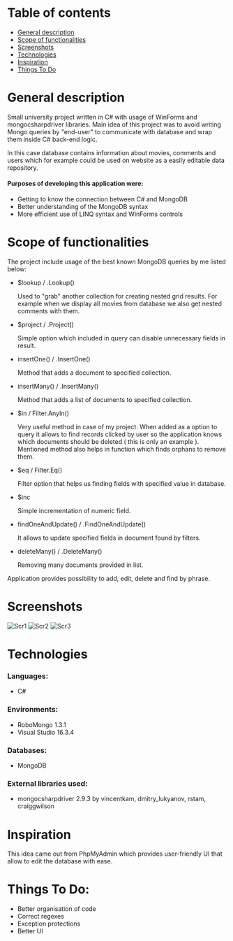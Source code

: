 # Table of contents
* [General description](#general-description)
* [Scope of functionalities](#scope-of-functionalities)
* [Screenshots](#screenshots)
* [Technologies](#technologies)
* [Inspiration](#inspiration)
* [Things To Do](#things-to-do)

# General description
Small university project written in C# with usage of WinForms and mongocsharpdriver libraries. 
Main idea of this project was to avoid writing Mongo queries by "end-user" to communicate with database and wrap them inside C# back-end logic.


In this case database contains information about movies, comments and users which for example could be used on website as a easily editable data repository.

#### Purposes of developing this application were:
* Getting to know the connection between C# and MongoDB
* Better understanding of the MongoDB syntax
* More efficient use of LINQ syntax and WinForms controls


# Scope of functionalities

The project include usage of the best known MongoDB queries by me listed below:

* $lookup / .Lookup()

  Used to "grab" another collection for creating nested grid results. For example when we display all movies from database we also get nested comments with them.

* $project / .Project()

  Simple option which included in query can disable unnecessary fields in result.

* insertOne() / .InsertOne()

  Method that adds a document to specified collection.
  
* insertMany() / .InsertMany()

  Method that adds a list of documents to specified collection.
  
* $in / Filter.AnyIn()

  Very useful method in case of my project. When added as a option to query it allows to find records clicked by user so the application knows which documents should be deleted ( this is only an example ).
  Mentioned method also helps in function which finds orphans to remove them.
  
* $eq / Filter.Eq()

  Filter option that helps us finding fields with specified value in database.
  
* $inc

  Simple incrementation of numeric field.
  
* findOneAndUpdate() / .FindOneAndUpdate()

  It allows to update specified fields in document found by filters.
  
* deleteMany() / .DeleteMany()

  Removing many documents provided in list.
  
Application provides possibility to add, edit, delete and find by phrase.

# Screenshots

![Scr1](https://i.ibb.co/pKXz2L8/scr1.png)
![Scr2](https://i.ibb.co/4Tm5rJV/scr2.png)
![Scr3](https://i.ibb.co/0JwMv9L/scr3.png)


# Technologies

### Languages:
* C#

### Environments:
* RoboMongo 1.3.1
* Visual Studio 16.3.4

### Databases:
* MongoDB

### External libraries used:
* mongocsharpdriver 2.9.3 by vincentkam, dmitry_lukyanov, rstam, craiggwilson

# Inspiration

This idea came out from PhpMyAdmin which provides user-friendly UI that allow to edit the database with ease.


# Things To Do:

* Better organisation of code
* Correct regexes
* Exception protections
* Better UI



